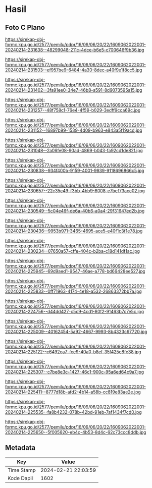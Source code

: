 # Hasil

## Foto C Plano

https://sirekap-obj-formc.kpu.go.id/2577/pemilu/pdpr/16/09/06/20/22/1609062022001-20240214-231638--48299048-211c-4dce-b6e5-c700646f9b36.jpg

https://sirekap-obj-formc.kpu.go.id/2577/pemilu/pdpr/16/09/06/20/22/1609062022001-20240214-231503--ef957be9-6484-4a30-8dec-a40f9e1f8cc5.jpg

https://sirekap-obj-formc.kpu.go.id/2577/pemilu/pdpr/16/09/06/20/22/1609062022001-20240214-231402--3fa91ee0-34e7-46b8-a591-8d9073595a15.jpg

https://sirekap-obj-formc.kpu.go.id/2577/pemilu/pdpr/16/09/06/20/22/1609062022001-20240214-231257--48f758c1-76e4-4f59-b029-3edff9cca69c.jpg

https://sirekap-obj-formc.kpu.go.id/2577/pemilu/pdpr/16/09/06/20/22/1609062022001-20240214-231152--16897b99-1539-4d09-b963-e843a5f19acd.jpg

https://sirekap-obj-formc.kpu.go.id/2577/pemilu/pdpr/16/09/06/20/22/1609062022001-20240214-231048--2a06fe08-90ad-4869-b043-fa92cd1de82f.jpg

https://sirekap-obj-formc.kpu.go.id/2577/pemilu/pdpr/16/09/06/20/22/1609062022001-20240214-230838--934f400b-9159-4001-9939-9118696866c5.jpg

https://sirekap-obj-formc.kpu.go.id/2577/pemilu/pdpr/16/09/06/20/22/1609062022001-20240214-230657--22c35c49-f3bb-4bb9-8008-e7bef73acc02.jpg

https://sirekap-obj-formc.kpu.go.id/2577/pemilu/pdpr/16/09/06/20/22/1609062022001-20240214-230549--5c04e46f-de6a-40b6-a0a4-29f31647ed2b.jpg

https://sirekap-obj-formc.kpu.go.id/2577/pemilu/pdpr/16/09/06/20/22/1609062022001-20240214-230436--9953b971-3465-4695-ace5-e40f1c3f1e78.jpg

https://sirekap-obj-formc.kpu.go.id/2577/pemilu/pdpr/16/09/06/20/22/1609062022001-20240214-230234--07650a57-cffe-404c-b2ba-c18d141df1ac.jpg

https://sirekap-obj-formc.kpu.go.id/2577/pemilu/pdpr/16/09/06/20/22/1609062022001-20240214-225945--69d9aed1-9547-46ae-a778-bd66428ee527.jpg

https://sirekap-obj-formc.kpu.go.id/2577/pemilu/pdpr/16/09/06/20/22/1609062022001-20240214-225833--0ff71963-4174-4e18-a532-26863372bb7a.jpg

https://sirekap-obj-formc.kpu.go.id/2577/pemilu/pdpr/16/09/06/20/22/1609062022001-20240214-224756--d44dd427-c5c9-4cd1-80f2-91463b7c7e5c.jpg

https://sirekap-obj-formc.kpu.go.id/2577/pemilu/pdpr/16/09/06/20/22/1609062022001-20240214-225009--40162454-5a92-4667-9993-8b4323c97720.jpg

https://sirekap-obj-formc.kpu.go.id/2577/pemilu/pdpr/16/09/06/20/22/1609062022001-20240214-225122--c6492ca7-fce9-40a0-b8ef-35f425e8fe38.jpg

https://sirekap-obj-formc.kpu.go.id/2577/pemilu/pdpr/16/09/06/20/22/1609062022001-20240214-225307--c7be8e3c-1427-46c1-900c-95a6ed64c9a7.jpg

https://sirekap-obj-formc.kpu.go.id/2577/pemilu/pdpr/16/09/06/20/22/1609062022001-20240214-225411--8777d18b-afd2-4b14-a58b-cc819e83ae2e.jpg

https://sirekap-obj-formc.kpu.go.id/2577/pemilu/pdpr/16/09/06/20/22/1609062022001-20240214-225535--fa8b4232-078b-42bd-91eb-7af1434f7cd0.jpg

https://sirekap-obj-formc.kpu.go.id/2577/pemilu/pdpr/16/09/06/20/22/1609062022001-20240214-225650--5f005620-eb4c-4b53-8d4c-62c73ccc8ddb.jpg


## Metadata

| Key        | Value               |
| ---------- | ------------------- |
| Time Stamp | 2024-02-21 22:03:59 |
| Kode Dapil | 1602                |



